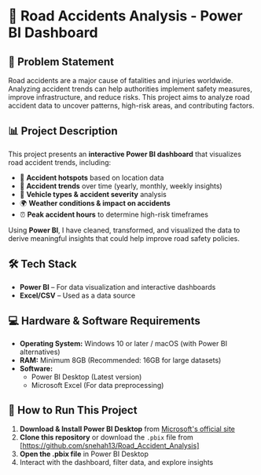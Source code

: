 # 🚗 Road Accidents Analysis - Power BI Dashboard  

## 📌 Problem Statement  
Road accidents are a major cause of fatalities and injuries worldwide. Analyzing accident trends can help authorities implement safety measures, improve infrastructure, and reduce risks. This project aims to analyze road accident data to uncover patterns, high-risk areas, and contributing factors.  

## 📊 Project Description  
This project presents an **interactive Power BI dashboard** that visualizes road accident trends, including:  
- 📍 **Accident hotspots** based on location data  
- 📅 **Accident trends** over time (yearly, monthly, weekly insights)  
- 🚗 **Vehicle types & accident severity** analysis  
- 🌍 **Weather conditions & impact on accidents**  
- ⏰ **Peak accident hours** to determine high-risk timeframes  

Using **Power BI**, I have cleaned, transformed, and visualized the data to derive meaningful insights that could help improve road safety policies.  

## 🛠️ Tech Stack  
- **Power BI** – For data visualization and interactive dashboards  
- **Excel/CSV** – Used as a data source    

## 💻 Hardware & Software Requirements  
- **Operating System:** Windows 10 or later / macOS (with Power BI alternatives)  
- **RAM:** Minimum 8GB (Recommended: 16GB for large datasets)  
- **Software:**  
  - Power BI Desktop (Latest version)  
  - Microsoft Excel (For data preprocessing)  

## 🚀 How to Run This Project  
1. **Download & Install Power BI Desktop** from [Microsoft's official site](https://powerbi.microsoft.com/)  
2. **Clone this repository** or download the `.pbix` file from [https://github.com/snehah13/Road_Accident_Analysis]  
3. **Open the .pbix file** in Power BI Desktop  
4. Interact with the dashboard, filter data, and explore insights  


